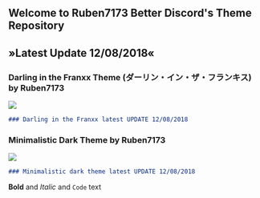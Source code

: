 ## Welcome to Ruben7173 Better Discord's Theme Repository 
## »Latest Update 12/08/2018«


### Darling in the Franxx Theme (ダーリン・イン・ザ・フランキス) by Ruben7173
<a href="http://www.google.com"><img src="https://i.imgur.com/gpODc3b.jpg"/></a>
```markdown
### Darling in the Franxx latest UPDATE 12/08/2018
```



### Minimalistic Dark Theme by Ruben7173
<a href="http://www.google.com"><img src="https://i.imgur.com/eHzACMg.png"/></a>
```markdown
### Minimalistic dark theme latest UPDATE 12/08/2018
```
**Bold** and _Italic_ and `Code` text
